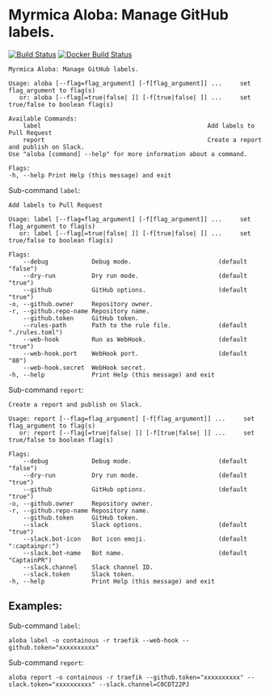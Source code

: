 # Myrmica Aloba: Manage GitHub labels.

[![Build Status](https://travis-ci.org/containous/aloba.svg?branch=master)](https://travis-ci.org/containous/aloba)
[![Docker Build Status](https://img.shields.io/docker/build/containous/aloba.svg)](https://hub.docker.com/r/containous/aloba/builds/)


```shell
Myrmica Aloba: Manage GitHub labels.

Usage: aloba [--flag=flag_argument] [-f[flag_argument]] ...     set flag_argument to flag(s)
   or: aloba [--flag[=true|false| ]] [-f[true|false| ]] ...     set true/false to boolean flag(s)

Available Commands:
	label                                              Add labels to Pull Request
	report                                             Create a report and publish on Slack.
Use "aloba [command] --help" for more information about a command.

Flags:
-h, --help Print Help (this message) and exit 
```

Sub-command `label`:
```shell
Add labels to Pull Request

Usage: label [--flag=flag_argument] [-f[flag_argument]] ...     set flag_argument to flag(s)
   or: label [--flag[=true|false| ]] [-f[true|false| ]] ...     set true/false to boolean flag(s)

Flags:
    --debug            Debug mode.                        (default "false")
    --dry-run          Dry run mode.                      (default "true")
    --github           GitHub options.                    (default "true")
-o, --github.owner     Repository owner.
-r, --github.repo-name Repository name.
    --github.token     GitHub token.
    --rules-path       Path to the rule file.             (default "./rules.toml")
    --web-hook         Run as WebHook.                    (default "true")
    --web-hook.port    WebHook port.                      (default "80")
    --web-hook.secret  WebHook secret.
-h, --help             Print Help (this message) and exit
```

Sub-command `report`:
```shell
Create a report and publish on Slack.

Usage: report [--flag=flag_argument] [-f[flag_argument]] ...     set flag_argument to flag(s)
   or: report [--flag[=true|false| ]] [-f[true|false| ]] ...     set true/false to boolean flag(s)

Flags:
    --debug            Debug mode.                        (default "false")
    --dry-run          Dry run mode.                      (default "true")
    --github           GitHub options.                    (default "true")
-o, --github.owner     Repository owner.
-r, --github.repo-name Repository name.
    --github.token     GitHub token.
    --slack            Slack options.                     (default "true")
    --slack.bot-icon   Bot icon emoji.                    (default ":captainpr:")
    --slack.bot-name   Bot name.                          (default "CaptainPR")
    --slack.channel    Slack channel ID.
    --slack.token      Slack token.
-h, --help             Print Help (this message) and exit
```

## Examples:

Sub-command `label`:
```shell
aloba label -o containous -r traefik --web-hook --github.token="xxxxxxxxxx"
```

Sub-command `report`:
```shell
aloba report -o containous -r traefik --github.token="xxxxxxxxxx" --slack.token="xxxxxxxxxx" --slack.channel=C0CDT22PJ
```